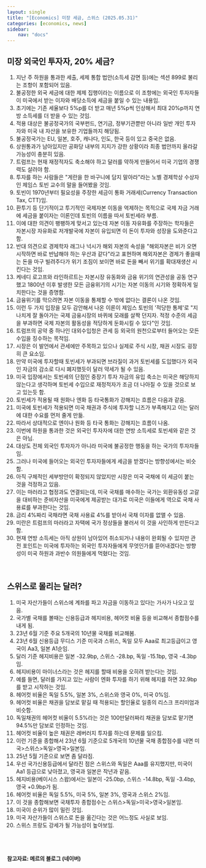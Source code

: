```yaml
---
layout: single
title: "[Economics] 미장 세금, 스위스 (2025.05.31)"
categories: [economics, news]
sidebar:
    nav: "docs"
---
```


## 미장 외국인 투자자, 20% 세금?
1. 지난 주 하원을 통과한 세출, 세제 통합 법안(소득세 감면 등)에는 섹션 899로 불리는 조항이 포함되어 있음.
1. 불공정한 외국 세금에 대한 제제 집행이라는 이름으로 이 조항에는 외국인 투자자들이 미국에서 받는 이자와 배당소득에 세금을 붙일 수 있는 내용임.
1. 초기에는 기존 세율보다 5%p를 더 받고 매년 5%p씩 인상해서 최대 20%p까지 연방 소득세를 더 받을 수 있는 것임.
1. 적용 대상은 불공정국가의 국부펀드, 연기금, 정부기관뿐만 아니라 일반 개인 투자자와 미국 내 자산을 보유한 기업들까지 해당됨.
1. 불공정국가는 EU, 일본, 호주, 캐나다, 인도, 한국 등이 있고 중국은 없음.
1. 상원통과가 남아있지만 공화당 내부의 지지가 강한 상황이라 최종 법안까지 올라갈 가능성이 충분히 있음.
1. 트럼프는 현재 재정적자도 축소해야 하고 달러를 약하게 만들어서 미국 기업의 경쟁력도 살려야 함.
1. 투자를 하는 사람들은 "게란을 한 바구니에 담지 말아라"라는 노벨 경제학상 수상자인 제임스 토빈 교수의 말을 들어봤을 것임.
1. 토빈이 1970년부터 필요성을 주장한 세금이 통화 거래세(Currency Transaction Tax, CTT)임.
1. 환투기 등 단기적이고 투기적인 국제자본 이동을 억제하는 목적으로 국제 자금 거래에 세금을 붙이자는 이론인데 토빈의 이름을 따서 토빈세라 부름.
1. 이에 대한 의견이 팽팽하게 맞서고 있는데 자본 이동 자유화를 주장하는 학자들은 자본시장 자유화로 저개발국에 자본이 유입되면 이 돈이 투자와 성장을 도와준다고 함.
1. 반대 의견으로 경제학자 래그나 넉시가 해외 자본의 속성을 "해외자본은 비가 오면 시작하면 바로 반납해야 하는 우산과 같다"라고 표현하며 해외자본은 경제가 좋을때는 돈을 마구 빌려주다가 위기 조짐이 보이면 바로 돈을 빼서 위기를 확대재생산 시킨다는 것임.
1. 케네디 로고프와 라인하르트는 자본시장 유동화와 금융 위기의 연관성을 공동 연구했고 1800년 이후 발생한 모든 금융위기의 시기는 자본 이동의 시기와 정확하게 일치한다는 것을 증명함.
1. 금융위기를 막으려면 자본 이동을 통제할 수 밖에 없다는 결론이 나온 것임.
1. 이런 두 가지 입장을 모두 감안해서 나온 이론이 제임스 토빈의 '적당한 통제'로 "지나치게 잘 돌아가는 국제 금융시장의 바퀴에 모래를 살짝 던지자. 적정 수준의 세금을 부과하면 국제 자본의 활동성을 적당하게 둔화시킬 수 있다"인 것임.
1. 트럼프의 공약 중 하나인 대외수입청은 관세 등 외국의 원천으로부터 들어오는 모든 수입을 징수하는 목적임.
1. 시장은 이 발언에서 관세에만 주목하고 있으나 실제로 주식 시장, 채권 시장도 굉장히 큰 요소임.
1. 만약 미국에 투자할때 토빈세가 부과되면 브라질이 과거 토빈세를 도입했다가 외국인 자금의 감소로 다시 폐지했듯이 달러 약세가 될 수 있음.
1. 미국 입장에서는 토빈세의 단점인 중장기 투자 자금의 유입 축소는 미국은 해당하지 않는다고 생각하며 토빈세 수입으로 재정적자가 조금 더 나아질 수 있을 것으로 보고 있는듯 함.
1. 토빈세가 적용될 때 원화나 엔화 등 타국통화가 강해지는 흐름은 다음과 같음.
1. 미국에 토빈세가 적용되면 미국 채권과 주식에 투자할 니즈가 부족해지고 이는 달러에 대한 수요를 먼저 줄게 만듦.
1. 따라서 상대적으로 엔이나 원화 등 타국 통화는 강해지는 흐름이 나옴.
1. 이번에 하원을 통과한 것은 외국인 투자자에 대한 연방 소득세로 토빈세와 같은 것은 아님.
1. 대상도 전체 외국인 투자자가 아니라 미국에 불공정한 행동을 하는 국가의 투자자들임.
1. 그러나 미국에 들어오는 외국인 투자자들에게 세금을 받겠다는 방향성에서는 비슷함.
1. 아직 구체적인 세부방안이 확정되지 않았지만 시장은 미국 국채에 이 세금이 붙는 것을 걱정하고 있음.
1. 이는 마러라고 협정과도 연결되는데, 미국 국채를 매수하는 국가는 외환유동성 고갈을 대비하는 준비자산을 미국에게 제공받는 대가로 미국은 이들에게 역으로 국채 사용료를 부과한다는 것임.
1. 금리 4%짜리 국채라면 국채 사용료 4%를 받아서 국채 이자를 없앨 수 있음.
1. 미란은 트럼프의 마러라고 자택에 국가 정상들을 불러서 이 것을 사인하게 만든다고 함.
1. 현재 연방 소득세는 아직 상원이 남아있어 취소되거나 내용이 완회될 수 있지만 관전 포인트는 미국에 투자하는 외국인 투자자들에게 무엇인가를 뜯어내겠다는 방향성이 미국 하원과 과반수 의원들에게 먹혔다는 것임.

<br/>

## 스위스로 몰리는 달러?
1. 미국 자산가들이 스위스에 계좌를 파고 자금을 이동하고 있다는 가사가 나오고 있음.
1. 국가별 국채를 볼때는 신용등급과 헤지비용, 헤어컷 비율 등을 비교해서 종합점수를 내게 됨.
1. 23년 6월 기준 주요 5개국의 10년물 국채를 비교해봄.
1. 23년 6월 신용등급 무디스 기준 미국과 스위스, 독일 모두 Aaa로 최고등급이고 영국이 Aa3, 일본 A1순임.
1. 달러 기준 헤지비용은 일본 -32.9bp, 스위스 -28.bp, 독일 -15.1bp, 영국 -4.3bp임.
1. 헤지비용이 마이너스라는 것은 헤지를 할때 비용을 오히려 받는다는 것임.
1. 예를 들면, 달러를 가지고 있는 사람이 엔화 투자를 하기 위해 헤지를 하면 32.9bp를 받고 시작하는 것임.
1. 헤어컷 비율은 독일 5.5%, 일본 3%, 스위스와 영국 0%, 미국 0%임.
1. 헤어컷 비율은 채권을 담보로 맡길 때 적용되는 할인율로 일종의 리스크 프리미엄과 비슷함.
1. 독일채권의 헤어컷 비율이 5.5%라는 것은 100만달러짜리 채권을 담보로 맡기면 94.5%만 담보로 인정하는 것임.
1. 헤어컷 비율이 높은 채권은 레버러지 투자를 하는데 문제를 일으킴.
1. 이런 기준을 종합해서 23년 6월 기준으로 5개국의 10년물 국채 종합점수를 내면 미국>스위스>독일>영국>일본임.
1. 25년 5월 기준으로 보면 좀 달라짐.
1. 우선 국가신용등급에서 달라진 점은 스위스와 독일은 Aaa를 유지했지만, 미국이 Aa1 등급으로 낮아졌고, 영국과 일본은 작년과 같음.
1. 헤지비용(베이시스 스왑)에서는 일본이 -25.0bp, 스위스 -14.8bp, 독일 -3.4bp, 영국 +0.9bp가 됨.
1. 헤어컷 비율은 독일 5.5%, 미국 5%, 일본 3%, 영국과 스위스 2%임.
1. 이 것을 종합해보면 국채투자 종합점수는 스위스>독일>미국>영국>일본임.
1. 미국이 순위가 많이 밀린 것임.
1. 미국 자산가들이 스위스로 돈을 옮긴다는 것은 어느정도 사실로 보임.
1. 스위스 프랑도 강세가 될 가능성이 높아보임.



<br/>
<br/>

#### 참고자료: 메르의 블로그 (네이버)